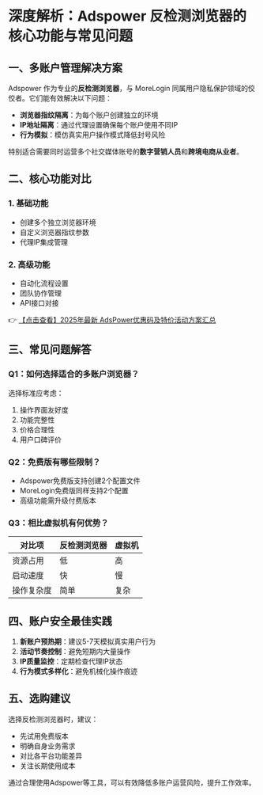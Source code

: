 # 深度解析：Adspower 反检测浏览器的核心功能与常见问题

## 一、多账户管理解决方案

Adspower 作为专业的**反检测浏览器**，与 MoreLogin 同属用户隐私保护领域的佼佼者。它们能有效解决以下问题：

- **浏览器指纹隔离**：为每个账户创建独立的环境
- **IP地址隔离**：通过代理设置确保每个账户使用不同IP
- **行为模拟**：模仿真实用户操作模式降低封号风险

特别适合需要同时运营多个社交媒体账号的**数字营销人员**和**跨境电商从业者**。

## 二、核心功能对比

### 1. 基础功能
- 创建多个独立浏览器环境
- 自定义浏览器指纹参数
- 代理IP集成管理

### 2. 高级功能
- 自动化流程设置
- 团队协作管理
- API接口对接

👉 [【点击查看】2025年最新 AdsPower优惠码及特价活动方案汇总](https://bit.ly/adspower_free)

## 三、常见问题解答

### Q1：如何选择适合的多账户浏览器？
选择标准应考虑：
1. 操作界面友好度
2. 功能完整性
3. 价格合理性
4. 用户口碑评价

### Q2：免费版有哪些限制？
- Adspower免费版支持创建2个配置文件
- MoreLogin免费版同样支持2个配置
- 高级功能需升级付费版本

### Q3：相比虚拟机有何优势？
| 对比项 | 反检测浏览器 | 虚拟机 |
|--------|------------|--------|
| 资源占用 | 低 | 高 |
| 启动速度 | 快 | 慢 |
| 操作复杂度 | 简单 | 复杂 |

## 四、账户安全最佳实践

1. **新账户预热期**：建议5-7天模拟真实用户行为
2. **活动节奏控制**：避免短期内大量操作
3. **IP质量监控**：定期检查代理IP状态
4. **行为模式多样化**：避免机械化操作痕迹

## 五、选购建议

选择反检测浏览器时，建议：
- 先试用免费版本
- 明确自身业务需求
- 对比各平台功能差异
- 关注长期使用成本

通过合理使用Adspower等工具，可以有效降低多账户运营风险，提升工作效率。